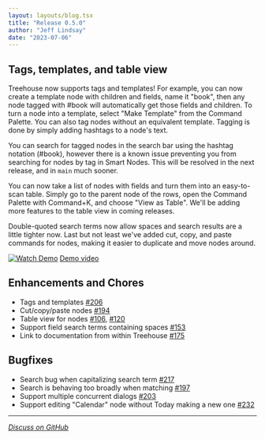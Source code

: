 ```yaml
---
layout: layouts/blog.tsx
title: "Release 0.5.0"
author: "Jeff Lindsay"
date: "2023-07-06"
---
```

## Tags, templates, and table view

Treehouse now supports tags and templates! For example, you can now create a template node with children and fields, name it "book", then any node tagged with #book will automatically get those fields and children. To turn a node into a template, select "Make Template" from the Command Palette. You can also tag nodes without an equivalent template. Tagging is done by simply adding hashtags to a node's text. 

You can search for tagged nodes in the search bar using the hashtag notation (#book), however there is a known issue preventing you from searching for nodes by tag in Smart Nodes. This will be resolved in the next release, and in `main` much sooner.

You can now take a list of nodes with fields and turn them into an easy-to-scan table. Simply go to the parent node of the rows, open the Command Palette with Command+K, and choose "View as Table". We'll be adding more features to the table view in coming releases.

Double-quoted search terms now allow spaces and search results are a little tighter now. Last but not least we've added cut, copy, and paste commands for nodes, making it easier to duplicate and move nodes around.

[![Watch Demo](http://i3.ytimg.com/vi/qzsGuO6sfC0/hqdefault.jpg)](https://www.youtube.com/watch?v=qzsGuO6sfC0)
[Demo video](https://www.youtube.com/watch?v=qzsGuO6sfC0)

## Enhancements and Chores
* Tags and templates [#206](https://github.com/treehousedev/treehouse/issues/206)
* Cut/copy/paste nodes [#194](https://github.com/treehousedev/treehouse/issues/194)
* Table view for nodes [#106](https://github.com/treehousedev/treehouse/issues/106), [#120](https://github.com/treehousedev/treehouse/issues/210)
* Support field search terms containing spaces [#153](https://github.com/treehousedev/treehouse/issues/153)
* Link to documentation from within Treehouse [#175](https://github.com/treehousedev/treehouse/issues/175)

## Bugfixes
* Search bug when capitalizing search term [#217](https://github.com/treehousedev/treehouse/issues/217)
* Search is behaving too broadly when matching [#197](https://github.com/treehousedev/treehouse/issues/197)
* Support multiple concurrent dialogs [#203](https://github.com/treehousedev/treehouse/issues/203)
* Support editing "Calendar" node without Today making a new one [#232](https://github.com/treehousedev/treehouse/issues/232)


---
[*Discuss on GitHub*](https://github.com/treehousedev/treehouse/discussions/244)